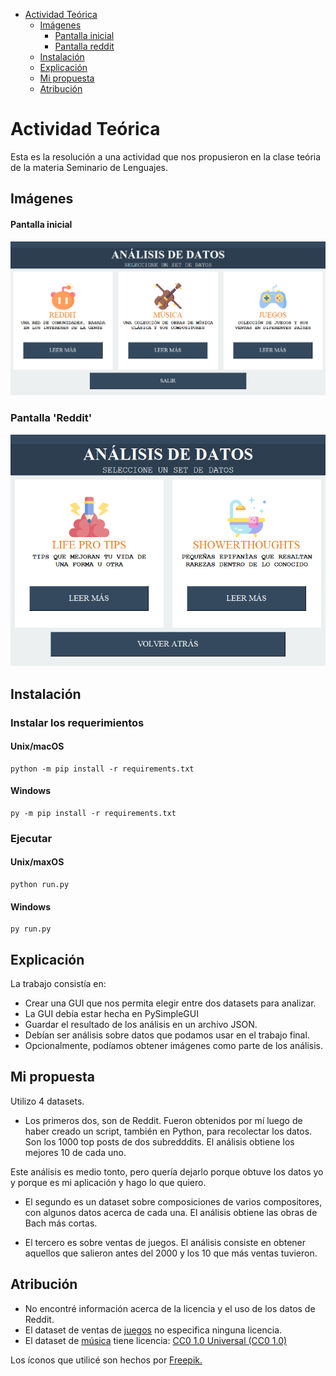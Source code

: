 - [Actividad Teórica](#actividad-teórica)
  - [Imágenes](#imágenes)
      - [Pantalla inicial](#pantalla-inicial)
      - [Pantalla reddit](#pantalla-reddit)
  - [Instalación](#instalación)
  - [Explicación](#explicación)
  - [Mi propuesta](#mi-propuesta)
  - [Atribución](#atribución)

# Actividad Teórica
Esta es la resolución a una actividad que nos propusieron en la clase teória de la materia Seminario de Lenguajes.

## Imágenes

#### Pantalla inicial
![Ventana inicial](img/Pantalla-Inicial.png)

### Pantalla 'Reddit'
![Ventana Reddit](img/Pantalla-Reddit.png)

## Instalación
### Instalar los requerimientos

#### Unix/macOS
```
python -m pip install -r requirements.txt
```

#### Windows
```
py -m pip install -r requirements.txt
```
### Ejecutar

#### Unix/maxOS
```
python run.py
```

#### Windows
```
py run.py
```

## Explicación
La trabajo consistía en:
- Crear una GUI que nos permita elegir entre dos datasets para analizar.
- La GUI debía estar hecha en PySimpleGUI
- Guardar el resultado de los análisis en un archivo JSON.
- Debían ser análisis sobre datos que podamos usar en el trabajo final.
- Opcionalmente, podíamos obtener imágenes como parte de los análisis.

## Mi propuesta
Utilizo 4 datasets.

- Los primeros dos, son de Reddit. Fueron obtenidos por mí luego de haber creado un script, también en Python, para recolectar los datos. Son los 1000 top posts de dos subredddits. El análisis obtiene los mejores 10 de cada uno.

Este análisis es medio tonto, pero quería dejarlo porque obtuve los datos yo y porque es mi aplicación y hago lo que quiero.

- El segundo es un dataset sobre composiciones de varios compositores, con algunos datos acerca de cada una. El análisis obtiene las obras de Bach más cortas.

- El tercero es sobre ventas de juegos. El análisis consiste en obtener aquellos que salieron antes del 2000 y los 10 que más ventas tuvieron.

## Atribución
- No encontré información acerca de la licencia y el uso de los datos de Reddit.
- El dataset de ventas de [juegos](https://www.kaggle.com/gregorut/videogamesales) no especifica ninguna licencia.
- El dataset de [música](https://www.kaggle.com/imsparsh/musicnet-dataset?select=musicnet_metadata.csv) tiene licencia: [CC0 1.0 Universal (CC0 1.0)](https://creativecommons.org/publicdomain/zero/1.0/)

Los íconos que utilicé son hechos por [Freepik.](https://www.flaticon.com/authors/freepik)

